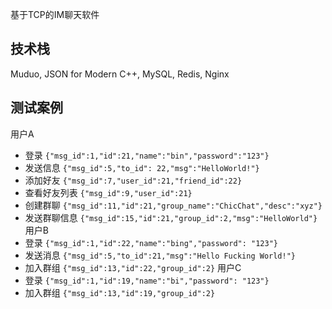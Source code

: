 基于TCP的IM聊天软件
## 技术栈
Muduo, JSON for Modern C++, MySQL, Redis, Nginx
## 测试案例
用户A
- 登录
`{"msg_id":1,"id":21,"name":"bin","password":"123"}`
- 发送信息
`{"msg_id":5,"to_id": 22,"msg":"HelloWorld!"}`
- 添加好友
`{"msg_id":7,"user_id":21,"friend_id":22}`
- 查看好友列表
`{"msg_id":9,"user_id":21}`
- 创建群聊
`{"msg_id":11,"id":21,"group_name":"ChicChat","desc":"xyz"}`
- 发送群聊信息
`{"msg_id":15,"id":21,"group_id":2,"msg":"HelloWorld"}`
用户B
- 登录
`{"msg_id":1,"id":22,"name":"bing","password": "123"}`
- 发送消息
`{"msg_id":5,"to_id":21,"msg":"Hello Fucking World!"}`
- 加入群组
`{"msg_id":13,"id":22,"group_id":2}`
用户C
- 登录
`{"msg_id":1,"id":19,"name":"bi","password": "123"}`
- 加入群组
`{"msg_id":13,"id":19,"group_id":2}`

```